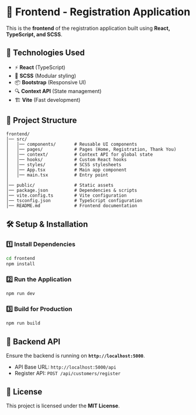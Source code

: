 # 🎨 Frontend - Registration Application

This is the **frontend** of the registration application built using **React, TypeScript, and SCSS**.

## 🚀 **Technologies Used**
- ⚡ **React** (TypeScript)
- 🎨 **SCSS** (Modular styling)
- 📦 **Bootstrap** (Responsive UI)
- 🔍 **Context API** (State management)
- 🏗 **Vite** (Fast development)

## 📂 **Project Structure**
```
frontend/
│── src/
│   │── components/       # Reusable UI components
│   │── pages/            # Pages (Home, Registration, Thank You)
│   │── context/          # Context API for global state
│   │── hooks/            # Custom React hooks
│   │── styles/           # SCSS stylesheets
│   │── App.tsx           # Main app component
│   │── main.tsx          # Entry point
│
│── public/               # Static assets
│── package.json          # Dependencies & scripts
│── vite.config.ts        # Vite configuration
│── tsconfig.json         # TypeScript configuration
│── README.md             # Frontend documentation
```

## 🛠 **Setup & Installation**

### **1️⃣ Install Dependencies**
```sh
cd frontend
npm install
```

### **2️⃣ Run the Application**
```sh
npm run dev
```

### **3️⃣ Build for Production**
```sh
npm run build
```

## 🔗 **Backend API**
Ensure the backend is running on **`http://localhost:5000`**.
- API Base URL: `http://localhost:5000/api`
- Register API: `POST /api/customers/register`

## 📜 **License**
This project is licensed under the **MIT License**.
